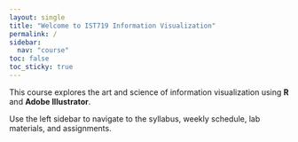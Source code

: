 ```yaml
---
layout: single
title: "Welcome to IST719 Information Visualization"
permalink: /
sidebar:
  nav: "course"
toc: false
toc_sticky: true
---
```


This course explores the art and science of information visualization using **R** and **Adobe Illustrator**.

Use the left sidebar to navigate to the syllabus, weekly schedule, lab materials, and assignments.
